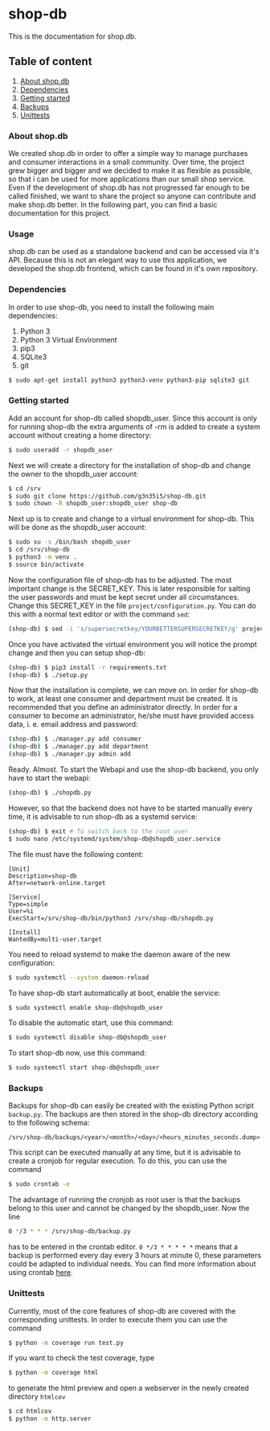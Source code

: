 # shop-db
This is the documentation for shop.db.

## Table of content

1.  [About shop.db](#about-shopdb)
2.  [Dependencies](#dependencies)
3.  [Getting started](#getting-started)
4.  [Backups](#backups)
5.  [Unittests](#unittests)

### About shop.db

We created shop.db in order to offer a simple way to manage purchases and
consumer interactions in a small community. Over time, the project grew bigger
and bigger and we decided to make it as flexible as possible, so that i can be
used for more applications than our small shop service. Even if the development
of shop.db has not progressed far enough to be called finished, we want to
share the project so anyone can contribute and make shop.db better. In the
following part, you can find a basic documentation for this project.


### Usage

shop.db can be used as a standalone backend and can be accessed via it's API.
Because this is not an elegant way to use this application, we developed the
shop.db frontend, which can be found in it's own repository.

### Dependencies

In order to use shop-db, you need to install the following main dependencies:
  1. Python 3
  2. Python 3 Virtual Environment
  3. pip3
  3. SQLite3
  4. git

```bash
$ sudo apt-get install python3 python3-venv python3-pip sqlite3 git
```

### Getting started

Add an account for shop-db called shopdb_user. Since this account is only for
running shop-db the extra arguments of -rm is added to create a system
account without creating a home directory:

```bash
$ sudo useradd -r shopdb_user
```

Next we will create a directory for the installation of shop-db and change
the owner to the shopdb_user account:

```bash
$ cd /srv
$ sudo git clone https://github.com/g3n35i5/shop-db.git
$ sudo chown -R shopdb_user:shopdb_user shop-db
```

Next up is to create and change to a virtual environment for shop-db. This
will be done as the shopdb_user account:
```bash
$ sudo su -s /bin/bash shopdb_user
$ cd /srv/shop-db
$ python3 -m venv .
$ source bin/activate
```

Now the configuration file of shop-db has to be adjusted. The most important
change is the SECRET_KEY. This is later responsible for salting the user
passwords and must be kept secret under all circumstances. Change this
SECRET_KEY in the file `project/configuration.py`. You can do this with a
normal text editor or with the command `sed`:

```bash
(shop-db) $ sed -i 's/supersecretkey/YOURBETTERSUPERSECRETKEY/g' project/configuration.py
```

Once you have activated the virtual environment you will notice the prompt
change and then you can setup shop-db:

```bash
(shop-db) $ pip3 install -r requirements.txt
(shop-db) $ ./setup.py
```

Now that the installation is complete, we can move on. In order for shop-db to
work, at least one consumer and department must be created. It is recommended
that you define an administrator directly. In order for a consumer to become an
administrator, he/she must have provided access data, i. e. email address and
password:

```bash
(shop-db) $ ./manager.py add consumer
(shop-db) $ ./manager.py add department
(shop-db) $ ./manager.py admin add
```

Ready. Almost. To start the Webapi and use the shop-db backend, you only have to
start the webapi:

```bash
(shop-db) $ ./shopdb.py
```

However, so that the backend does not have to be started manually every time, it
is advisable to run shop-db as a systemd service:

```bash
(shop-db) $ exit # To switch back to the root user
$ sudo nano /etc/systemd/system/shop-db@shopdb_user.service
```

The file must have the following content:

```
[Unit]
Description=shop-db
After=network-online.target

[Service]
Type=simple
User=%i
ExecStart=/srv/shop-db/bin/python3 /srv/shop-db/shopdb.py

[Install]
WantedBy=multi-user.target
```

You need to reload systemd to make the daemon aware of the new configuration:

```bash
$ sudo systemctl --system daemon-reload
```

To have shop-db start automatically at boot, enable the service:

```bash
$ sudo systemctl enable shop-db@shopdb_user
```

To disable the automatic start, use this command:

```bash
$ sudo systemctl disable shop-db@shopdb_user
```

To start shop-db now, use this command:

```bash
$ sudo systemctl start shop-db@shopdb_user
```

### Backups
Backups for shop-db can easily be created with the existing Python script
`backup.py`. The backups are then stored in the shop-db directory according to
the following schema:

```
/srv/shop-db/backups/<year>/<month>/<day>/<hours_minutes_seconds.dump>
```

This script can be executed manually at any time, but it is advisable to create
a cronjob for regular execution. To do this, you can use the command

```bash
$ sudo crontab -e
```

 The advantage of running the cronjob as root user is that the backups belong
to this user and cannot be changed by the shopdb_user. Now the line

```bash
0 */3 * * * /srv/shop-db/backup.py
```

has to be entered in the crontab editor. `0 */3 * * * * *` means that a backup
is performed every day every 3 hours at minute 0, these parameters could be
adapted to individual needs. You can find more information about using crontab
[here](https://help.ubuntu.com/community/CronHowto).


### Unittests
Currently, most of the core features of shop-db are covered with the
corresponding unittests. In order to execute them you can use the command

```bash
$ python -m coverage run test.py
```

If you want to check the test coverage, type

```bash
$ python -m coverage html
```
to generate the html preview and open a webserver in the newly created
directory `htmlcov`

```bash
$ cd htmlcov
$ python -m http.server
```
